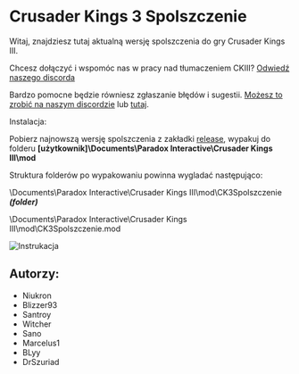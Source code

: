 # Crusader Kings 3 Spolszczenie
Witaj, znajdziesz tutaj aktualną wersję spolszczenia do gry Crusader Kings III. 

Chcesz dołączyć i wspomóc nas w pracy nad tłumaczeniem CKIII? [Odwiedź naszego discorda](https://discord.gg/Qh3HXJKU35)

Bardzo pomocne będzie równiesz zgłaszanie błędów i sugestii. [Możesz to zrobić na naszym discordzie](https://discord.gg/Qh3HXJKU35) lub [tutaj](https://github.com/Niukron/Crusader-Kings-3-Spolszczenie/issues).

Instalacja:

Pobierz najnowszą wersję spolszczenia z zakładki [release](https://github.com/Niukron/Crusader-Kings-3-Spolszczenie/releases), wypakuj do folderu **[użytkownik]\Documents\Paradox Interactive\Crusader Kings III\mod**

Struktura folderów po wypakowaniu powinna wygladać następująco: 

\Documents\Paradox Interactive\Crusader Kings III\mod\CK3Spolszczenie ***(folder)***

\Documents\Paradox Interactive\Crusader Kings III\mod\CK3Spolszczenie.mod


![Instrukacja](https://i.ibb.co/1vFqrtZ/instrukcja.png)

## Autorzy:
- Niukron
- Blizzer93
- Santroy
- Witcher
- Sano
- Marcelus1
- BLyy
- DrSzuriad
